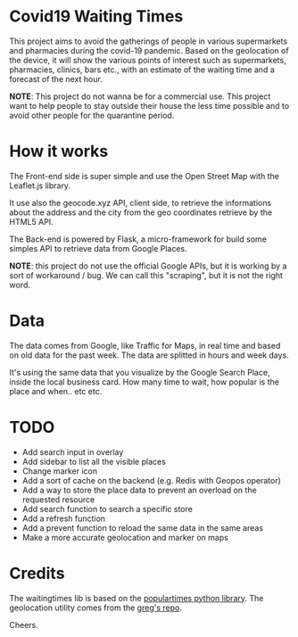 # Covid19 Waiting Times

This project aims to avoid the gatherings of people in various supermarkets and pharmacies during the covid-19 pandemic. Based on the geolocation of the device, it will show the various points of interest such as supermarkets, pharmacies, clinics, bars etc., with an estimate of the waiting time and a forecast of the next hour.

**NOTE**: This project do not wanna be for a commercial use. This project want to help people to stay outside their house the less time possible and to avoid other people for the quarantine period.

# How it works

The Front-end side is super simple and use the Open Street Map with the Leaflet.js library.

It use also the geocode.xyz API, client side, to retrieve the informations about the address and the city from the geo coordinates retrieve by the HTML5 API.

The Back-end is powered by Flask, a micro-framework for build some simples API to retrieve data from Google Places.

**NOTE**: this project do not use the official Google APIs, but it is working by a sort of workaround / bug. We can call this "scraping", but it is not the right word.

# Data

The data comes from Google, like Traffic for Maps, in real time and based on old data for the past week.
The data are splitted in hours and week days.

It's using the same data that you visualize by the Google Search Place, inside the local business card.
How many time to wait, how popular is the place and when.. etc etc.

# TODO

- Add search input in overlay
- Add sidebar to list all the visible places
- Change marker icon
- Add a sort of cache on the backend (e.g. Redis with Geopos operator)
- Add a way to store the place data to prevent an overload on the requested resource
- Add search function to search a specific store
- Add a refresh function
- Add a prevent function to reload the same data in the same areas
- Make a more accurate geolocation and marker on maps

# Credits

The waitingtimes lib is based on the [populartimes python library](https://github.com/m-wrzr/populartimes/).
The geolocation utility comes from the [greg's repo](https://github.com/gregsramblings/getAccurateCurrentPosition).

Cheers.
